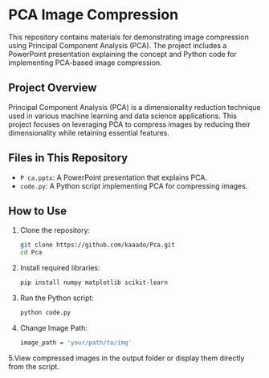 # PCA Image Compression

This repository contains materials for demonstrating image compression using Principal Component Analysis (PCA). The project includes a PowerPoint presentation explaining the concept and Python code for implementing PCA-based image compression.

## Project Overview

Principal Component Analysis (PCA) is a dimensionality reduction technique used in various machine learning and data science applications. This project focuses on leveraging PCA to compress images by reducing their dimensionality while retaining essential features.

## Files in This Repository

- `P ca.pptx`: A PowerPoint presentation that explains PCA.
- `code.py`: A Python script implementing PCA for compressing images.

## How to Use

1. Clone the repository:
   ```bash
   git clone https://github.com/kaaado/Pca.git
   cd Pca
2. Install required libraries:
   ```bash
   pip install numpy matplotlib scikit-learn
3. Run the Python script:
   ```bash
   python code.py
4. Change Image Path:
   ```bash
   image_path = 'your/path/to/img'
5.View compressed images in the output folder or display them directly from the script.
